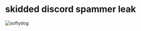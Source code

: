 # skidded discord spammer leak
![softydog](https://github.com/feelardev/wannabedarkwarestool/assets/92737232/3ea0bc87-dc8e-40eb-afcc-0edeb925f2f4)
